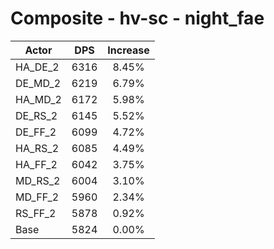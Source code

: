 # Composite - hv-sc - night_fae
| Actor | DPS | Increase |
|---|:---:|:---:|
|HA_DE_2|6316|8.45%|
|DE_MD_2|6219|6.79%|
|HA_MD_2|6172|5.98%|
|DE_RS_2|6145|5.52%|
|DE_FF_2|6099|4.72%|
|HA_RS_2|6085|4.49%|
|HA_FF_2|6042|3.75%|
|MD_RS_2|6004|3.10%|
|MD_FF_2|5960|2.34%|
|RS_FF_2|5878|0.92%|
|Base|5824|0.00%|
